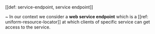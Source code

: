 [[def: service-endpoint, service endpoint]]

~ In our context we consider a **web service endpoint** which is a [[ref: uniform-resource-locator]] at which clients of specific service can get access to the service.
